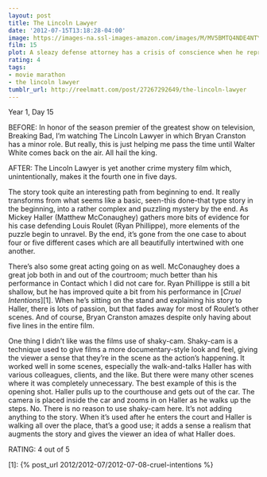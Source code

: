```yaml
---
layout: post
title: The Lincoln Lawyer
date: '2012-07-15T13:18:28-04:00'
image: https://images-na.ssl-images-amazon.com/images/M/MV5BMTQ4NDE4NTY5MV5BMl5BanBnXkFtZTcwODQyMTkxNA@@._V1_UX182_CR0,0,182,268_AL_.jpg
film: 15
plot: A sleazy defense attorney has a crisis of conscience when he represents a wealthy client who has a foolproof plan to beat the system.
rating: 4
tags:
- movie marathon
- the lincoln lawyer
tumblr_url: http://reelmatt.com/post/27267292649/the-lincoln-lawyer
---
```


Year 1, Day 15

BEFORE: In honor of the season premier of the greatest show on television, Breaking Bad, I’m watching The Lincoln Lawyer in which Bryan Cranston has a minor role. But really, this is just helping me pass the time until Walter White comes back on the air. All hail the king.

AFTER: The Lincoln Lawyer is yet another crime mystery film which, unintentionally, makes it the fourth one in five days.

The story took quite an interesting path from beginning to end. It really transforms from what seems like a basic, seen-this done-that type story in the beginning, into a rather complex and puzzling mystery by the end. As Mickey Haller (Matthew McConaughey) gathers more bits of evidence for his case defending Louis Roulet (Ryan Phillippe), more elements of the puzzle begin to unravel. By the end, it’s gone from the one case to about four or five different cases which are all beautifully intertwined with one another.

There’s also some great acting going on as well. McConaughey does a great job both in and out of the courtroom; much better than his performance in Contact which I did not care for. Ryan Phillippe is still a bit shallow, but he has improved quite a bit from his performance in [*Cruel Intentions*][1]. When he’s sitting on the stand and explaining his story to Haller, there is lots of passion, but that fades away for most of Roulet’s other scenes. And of course, Bryan Cranston amazes despite only having about five lines in the entire film.

One thing I didn’t like was the films use of shaky-cam. Shaky-cam is a technique used to give films a more documentary-style look and feel, giving the viewer a sense that they’re in the scene as the action’s happening. It worked well in some scenes, especially the walk-and-talks Haller has with various colleagues, clients, and the like. But there were many other scenes where it was completely unnecessary. The best example of this is the opening shot. Haller pulls up to the courthouse and gets out of the car. The camera is placed inside the car and zooms in on Haller as he walks up the steps. No. There is no reason to use shaky-cam here. It’s not adding anything to the story. When it’s used after he enters the court and Haller is walking all over the place, that’s a good use; it adds a sense a realism that augments the story and gives the viewer an idea of what Haller does.

RATING: 4 out of 5

[1]: {% post_url 2012/2012-07/2012-07-08-cruel-intentions %}